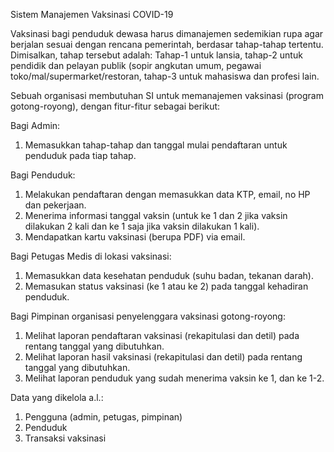 Sistem Manajemen Vaksinasi COVID-19

Vaksinasi bagi penduduk dewasa harus dimanajemen sedemikian rupa agar berjalan sesuai dengan rencana pemerintah, berdasar tahap-tahap tertentu. 
Dimisalkan, tahap tersebut adalah:
Tahap-1 untuk lansia, tahap-2 untuk pendidik dan pelayan publik (sopir angkutan umum, pegawai toko/mal/supermarket/restoran, tahap-3 untuk mahasiswa dan profesi lain.

Sebuah organisasi membutuhan SI untuk memanajemen vaksinasi (program gotong-royong), dengan fitur-fitur sebagai berikut:

Bagi Admin:
1) Memasukkan tahap-tahap dan tanggal mulai pendaftaran untuk penduduk pada tiap tahap.

Bagi Penduduk:
1) Melakukan pendaftaran dengan memasukkan data KTP, email, no HP dan pekerjaan.
2) Menerima informasi tanggal vaksin (untuk ke 1 dan 2 jika vaksin dilakukan 2 kali dan ke
1 saja jika vaksin dilakukan 1 kali).
3) Mendapatkan kartu vaksinasi (berupa PDF) via email.

Bagi Petugas Medis di lokasi vaksinasi:
1) Memasukkan data kesehatan penduduk (suhu badan, tekanan darah).
2) Memasukan status vaksinasi (ke 1 atau ke 2) pada tanggal kehadiran penduduk.

Bagi Pimpinan organisasi penyelenggara vaksinasi gotong-royong:
1) Melihat laporan pendaftaran vaksinasi (rekapitulasi dan detil) pada rentang tanggal yang
dibutuhkan.
2) Melihat laporan hasil vaksinasi (rekapitulasi dan detil) pada rentang tanggal yang
dibutuhkan.
3) Melihat laporan penduduk yang sudah menerima vaksin ke 1, dan ke 1-2.

Data yang dikelola a.l.:
1) Pengguna (admin, petugas, pimpinan)
2) Penduduk
3) Transaksi vaksinasi

